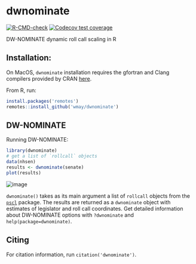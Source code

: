 # dwnominate

[![R-CMD-check](https://github.com/wmay/dwnominate/workflows/R-CMD-check/badge.svg)](https://github.com/wmay/dwnominate/actions)
[![Codecov test coverage](https://codecov.io/gh/wmay/dwnominate/branch/master/graph/badge.svg)](https://codecov.io/gh/wmay/dwnominate?branch=master)

DW-NOMINATE dynamic roll call scaling in R

## Installation:

On MacOS, `dwnominate` installation requires the gfortran and Clang compilers provided by CRAN [here](https://cran.r-project.org/bin/macosx/tools/).

From R, run:

```R
install.packages('remotes')
remotes::install_github('wmay/dwnominate')
```

## DW-NOMINATE
Running DW-NOMINATE:

```R
library(dwnominate)
# get a list of `rollcall` objects
data(nhsen)
results <- dwnominate(senate)
plot(results)
```
![image](https://user-images.githubusercontent.com/4205859/28497526-9f421d4c-6f57-11e7-988d-0c4226eba992.png)

`dwnominate()` takes as its main argument a list of `rollcall` objects from the [`pscl`](https://cran.r-project.org/web/packages/pscl/index.html) package. The results are returned as a `dwnominate` object with estimates of legislator and roll call coordinates. Get detailed information about DW-NOMINATE options with `?dwnominate` and `help(package=dwnominate)`.

## Citing

For citation information, run `citation('dwnominate')`.
